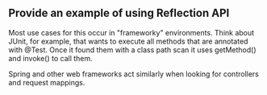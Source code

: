 ## Provide an example of using Reflection API
Most  use cases for this occur in "frameworky" environments. Think about JUnit, for example, that wants to execute all methods that are annotated with @Test. Once it found them with a class path scan it uses getMethod() and invoke() to call them.

Spring and other web frameworks act similarly when looking for controllers and request mappings. 
